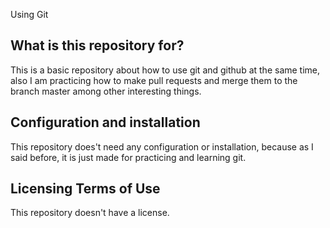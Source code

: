 Using Git

## What is this repository for?

This is a basic repository about how to use git and github at the same time, also I am practicing how to make pull requests and merge them to the branch master among other interesting things.


## Configuration and installation

This repository does't need any configuration or installation, because as I said before, it is just made for practicing and learning git.

## Licensing Terms of Use

This repository doesn't have a license.


